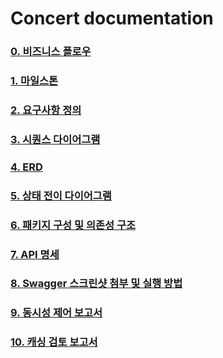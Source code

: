 # Concert documentation

### [0. 비즈니스 플로우](https://github.com/pbg0205/concert/wiki/(00)-%EB%B9%84%EC%A6%88%EB%8B%88%EC%8A%A4-%EC%A0%84%EC%B2%B4-%ED%94%8C%EB%A1%9C%EC%9A%B0)
### [1. 마일스톤](https://github.com/pbg0205/concert/wiki/(01)-%EB%A7%88%EC%9D%BC%EC%8A%A4%ED%86%A4)
### [2. 요구사항 정의](https://github.com/pbg0205/concert/wiki/(02)-%EC%9A%94%EA%B5%AC%EC%82%AC%ED%95%AD-%EC%A0%95%EC%9D%98)
### [3. 시퀀스 다이어그램](https://github.com/pbg0205/concert/wiki/(03)-%EC%8B%9C%ED%80%80%EC%8A%A4-%EB%8B%A4%EC%9D%B4%EC%96%B4%EA%B7%B8%EB%9E%A8)
### [4. ERD](https://github.com/pbg0205/concert/wiki/(04)-ERD)
### [5. 상태 전이 다이어그램](https://github.com/pbg0205/concert/wiki/(05)-%EC%83%81%ED%83%9C-%EC%A0%84%EC%9D%B4-%EB%8B%A4%EC%9D%B4%EC%96%B4%EA%B7%B8%EB%9E%A8)
### [6. 패키지 구성 및 의존성 구조](https://github.com/pbg0205/concert/wiki/(06)-%ED%8C%A8%ED%82%A4%EC%A7%80-%EA%B5%AC%EC%84%B1-%EB%B0%8F-%EC%9D%98%EC%A1%B4%EC%84%B1-%EA%B5%AC%EC%A1%B0)
### [7. API 명세](https://github.com/pbg0205/concert/wiki/(07)-API-%EB%AA%85%EC%84%B8)
### [8. Swagger 스크린샷 첨부 및 실행 방법](https://github.com/pbg0205/concert/wiki/(08)-swagger-%EC%8A%A4%ED%81%AC%EB%A6%B0%EC%83%B7-%EB%B0%8F-%ED%94%84%EB%A1%9C%EC%A0%9D%ED%8A%B8-%EC%8B%A4%ED%96%89-%EB%B0%A9%EB%B2%95)
### [9. 동시성 제어 보고서](https://github.com/pbg0205/concert/wiki/(09)-%EB%8F%99%EC%8B%9C%EC%84%B1-%EC%A0%9C%EC%96%B4-%EB%B3%B4%EA%B3%A0%EC%84%9C)
### [10. 캐싱 검토 보고서](https://github.com/pbg0205/concert/wiki/(10)-%EC%BA%90%EC%8B%9C-%EB%B3%B4%EA%B3%A0%EC%84%9C)
